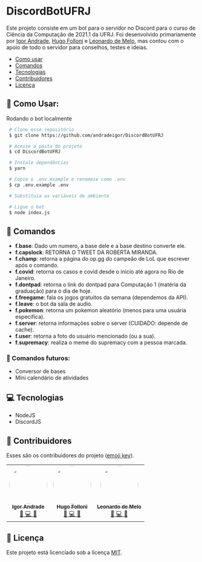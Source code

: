 # DiscordBotUFRJ

Este projeto consiste em um bot para o servidor no Discord para o curso de Ciência da Computação de 2021.1 da UFRJ. Foi desenvolvido primariamente por [Igor Andrade](https://github.com/andradeigor), [Hugo Folloni](https://github.com/hugofolloni) e [Leonardo de Melo](https://github.com/LeoBardineo), mas contou com o apoio de todo o servidor para conselhos, testes e ideias.

- [Como usar](#como-usar)
- [Comandos](#comandos)
- [Tecnologias](#tecnologias)
- [Contribuidores](#contribuidores)
- [Licença](#licença)

## 🤖 Como Usar:

Rodando o bot localmente

```bash
 # Clone esse repositório
 $ git clone https://github.com/andradeigor/DiscordBotUFRJ

 # Acesse a pasta do projeto
 $ cd DiscordBotUFRJ

 # Instale dependências
 $ yarn

 # Copie o .env.example e renomeie como .env
 $ cp .env.example .env

 # Substituia as variáveis de ambiente

 # Ligue o bot
 $ node index.js

```

## 📜 Comandos

- **f.base**: Dado um numero, a base dele e a base destino converte ele.
- **f.capslock**: RETORNA O TWEET DA ROBERTA MIRANDA.
- **f.champ**: retorna a página do op.gg do campeão de LoL que escrever após o comando.
- **f.covid**: retorna os casos e covid desde o início até agora no Rio de Janeiro.
- **f.dontpad**: retorna o link do dontpad para Computação 1 (matéria da graduação) para o dia de hoje.
- **f.freegame**: fala os jogos gratuitos da semana (dependemos da API).
- **f.leave**: o bot da sala de audio.
- **f.pokemon**: retorna um pokemon aleatório (menos para uma usuária específica).
- **f.server**: retorna informações sobre o server (CUIDADO: depende de cache).
- **f.user**: retorna a foto do usuário mencionado (ou a sua).
- **f.supremacy**: realiza o meme do supremacy com a pessoa marcada.

### 📌 Comandos futuros:

- Conversor de bases
- Mini calendário de atividades

## 💻 Tecnologias

- NodeJS
- DiscordJS

## 👥 Contribuidores

Esses são os contribuidores do projeto (<a href="https://allcontributors.org/docs/en/emoji-key">emoji key</a>).

<table>
  <tr>
    <td align="center"><a href="https://github.com/andradeigor"><img style="border-radius: 50%;" src="https://avatars.githubusercontent.com/u/21049910?v=4" width="100px;" alt=""/><br /><sub><b>Igor Andrade</b></sub></a><br /><a href="https://github.com/andradeigor/DiscordBotUFRJ/commits?author=andradeigor" title="Igor Andrade">🤔 💻 🚧</a></td>
    <td align="center"><a href="https://github.com/hugofolloni"><img style="border-radius: 50%;" src="https://avatars.githubusercontent.com/u/82226141?v=4" width="100px;" alt=""/><br /><sub><b>Hugo Folloni</b></sub></a><br /><a href="https://github.com/andradeigor/DiscordBotUFRJ/commits?author=hugofolloni" title="Hugo Folloni">🤔 💻 🚧</a></td>
    <td align="center"><a href="https://github.com/LeoBardineo"><img style="border-radius: 50%;" src="https://avatars.githubusercontent.com/u/45073941?v=4" width="100px;" alt=""/><br /><sub><b>Leonardo de Melo</b></sub></a><br /><a href="https://github.com/andradeigor/DiscordBotUFRJ/commits?author=LeoBardineo" title="Leonardo de Melo">🤔 💻 🚧</a></td>
  </tr>
</table>

## 📖 Licença

Este projeto está licenciado sob a licença <a href="https://choosealicense.com/licenses/mit/">MIT</a>.
